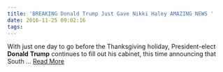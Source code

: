 ```yaml
---
title: 'BREAKING Donald Trump Just Gave Nikki Haley AMAZING NEWS '
date: 2016-11-25 09:02:16
tags:
---
```

With just one day to go before the Thanksgiving holiday, President-elect <b>Donald</b> <b>Trump</b> continues to fill out his cabinet, this time announcing that South&nbsp;...
[Read More](http://www.thepoliticalinsider.com/nikki-haley-donald-trump-amazing-news/)